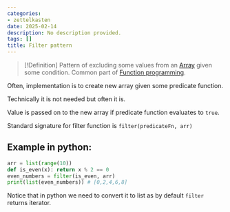 ```yaml
---
categories:
- zettelkasten
date: 2025-02-14
description: No description provided.
tags: []
title: Filter pattern
---
```


> [!Definition]
> Pattern of excluding some values from an [Array](Array) given some condition. Common part of [Function programming](Function%20programming).

Often, implementation is to create new array given some predicate function.

Technically it is not needed but often it is. 

Value is passed on to the new array if predicate function evaluates to `true`.

Standard signature for filter function is `filter(predicateFn, arr)`

## Example in python:

```python
arr = list(range(10))
def is_even(x): return x % 2 == 0
even_numbers = filter(is_even, arr)
print(list(even_numbers)) # [0,2,4,6,8]
```

Notice that in python we need to convert it to list as by default `filter` returns iterator.